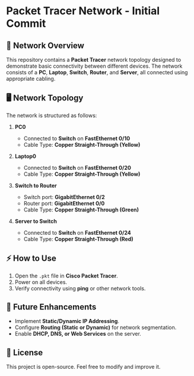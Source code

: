 # Packet Tracer Network - Initial Commit

## 📌 Network Overview
This repository contains a **Packet Tracer** network topology designed to demonstrate basic connectivity between different devices. The network consists of a **PC**, **Laptop**, **Switch**, **Router**, and **Server**, all connected using appropriate cabling.

## 🖥️ Network Topology
The network is structured as follows:

1. **PC0**  
   - Connected to **Switch** on **FastEthernet 0/10**  
   - Cable Type: **Copper Straight-Through (Yellow)**  

2. **Laptop0**  
   - Connected to **Switch** on **FastEthernet 0/20**  
   - Cable Type: **Copper Straight-Through (Yellow)**  

3. **Switch to Router**  
   - Switch port: **GigabitEthernet 0/2**  
   - Router port: **GigabitEthernet 0/0**  
   - Cable Type: **Copper Straight-Through (Green)**  

4. **Server to Switch**  
   - Connected to **Switch** on **FastEthernet 0/24**  
   - Cable Type: **Copper Straight-Through (Red)**  

## ⚡ How to Use
1. Open the `.pkt` file in **Cisco Packet Tracer**.
2. Power on all devices.
3. Verify connectivity using **ping** or other network tools.

## 🚀 Future Enhancements
- Implement **Static/Dynamic IP Addressing**.
- Configure **Routing (Static or Dynamic)** for network segmentation.
- Enable **DHCP, DNS, or Web Services** on the server.

## 📜 License
This project is open-source. Feel free to modify and improve it.
